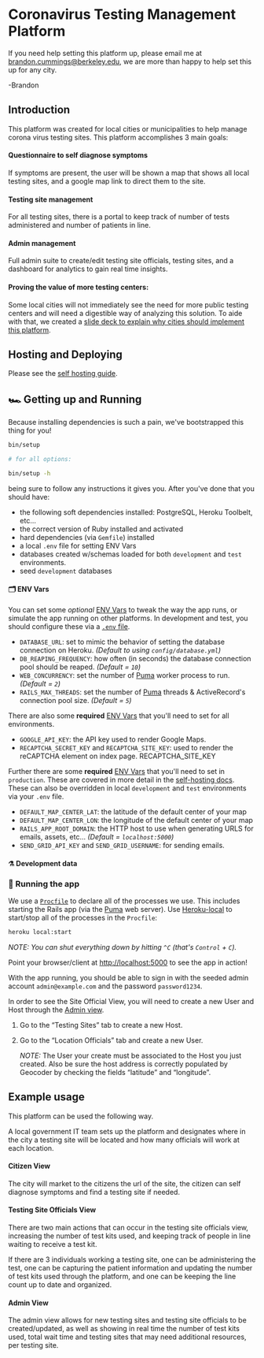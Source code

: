 # Coronavirus Testing Management Platform

If you need help setting this platform up, please email me at brandon.cummings@berkeley.edu, we are more than happy to help set this up for any city.

-Brandon

## Introduction

This platform was created for local cities or municipalities to help manage corona virus testing sites.
This platform accomplishes 3 main goals:

#### Questionnaire to self diagnose symptoms

If symptoms are present, the user will be shown a map that shows all local testing sites, and a google map link to direct them to the site.

#### Testing site management

For all testing sites, there is a portal to keep track of number of tests administered and number of patients in line.

#### Admin management

Full admin suite to create/edit testing site officials, testing sites, and a dashboard for analytics to gain real time insights.

#### Proving the value of more testing centers:

Some local cities will not immediately see the need for more public testing centers and will need a digestible way of analyzing this solution.
To aide with that, we created a [slide deck to explain why cities should implement this platform][deck].

## Hosting and Deploying

Please see the [self hosting guide](docs/self-hosting.md).

## 🏎 Getting up and Running

Because installing dependencies is such a pain, we've bootstrapped this thing for you!

```bash
bin/setup

# for all options:

bin/setup -h
```

being sure to follow any instructions it gives you.
After you've done that you should have:

* the following soft dependencies installed: PostgreSQL, Heroku Toolbelt, etc...
* the correct version of Ruby installed and activated
* hard dependencies (via `Gemfile`) installed
* a local `.env` file for setting ENV Vars
* databases created w/schemas loaded for both `development` and `test` environments.
* seed `development` databases

#### 🗂 ENV Vars

You can set some *optional* [ENV Vars][env-vars] to tweak the way the app runs, or simulate the app running on other platforms.
In development and test, you should configure these via a [`.env` file][dotenv].

  - `DATABASE_URL`: set to mimic the behavior of setting the database connection on Heroku. *(Default to using `config/database.yml`)*
  - `DB_REAPING_FREQUENCY`: how often (in seconds) the database connection pool should be reaped. _(Default = `10`)_
  - `WEB_CONCURRENCY`: set the number of [Puma][puma] worker process to run. *(Default = `2`)*
  - `RAILS_MAX_THREADS`: set the number of [Puma][puma] threads & ActiveRecord's connection pool size. *(Default = `5`)*

There are also some **required** [ENV Vars][env-vars] that you'll need to set for all environments.

  - `GOOGLE_API_KEY`: the API key used to render Google Maps.
  - `RECAPTCHA_SECRET_KEY` and `RECAPTCHA_SITE_KEY`: used to render the reCAPTCHA element on index page.
      RECAPTCHA_SITE_KEY

Further there are some **required** [ENV Vars][env-vars] that you'll need to set in `production`.
These are covered in more detail in the [self-hosting docs](docs/self-hosting.md).
These can also be overridden in local `development` and `test` environments via your `.env` file.

  - `DEFAULT_MAP_CENTER_LAT`: the latitude of the default center of your map
  - `DEFAULT_MAP_CENTER_LON`: the longitude of the default center of your map
  - `RAILS_APP_ROOT_DOMAIN`: the HTTP host to use when generating URLS for emails, assets, etc... *(Default = `localhost:5000`)*
  - `SEND_GRID_API_KEY` and `SEND_GRID_USERNAME`: for sending emails.

#### ⚗️ Development data

### 🏁 Running the app

We use a [`Procfile`][procfile] to declare all of the processes we use.
This includes starting the Rails app (via the [Puma][puma] web server).
Use [Heroku-local][heroku-local] to start/stop all of the processes in the `Procfile`:

```bash
heroku local:start
```

*NOTE: You can shut everything down by hitting `^C` _(that's `Control` + `C`)_.*

Point your browser/client at <http://localhost:5000> to see the app in action!

With the app running, you should be able to sign in with the seeded admin account `admin@example.com` and the password `password1234`.

In order to see the Site Official View, you will need to create a new User and Host through the [Admin view](http://localhost:5000/admin).

1. Go to the “Testing Sites” tab to create a new Host.
1. Go to the “Location Officials” tab and create a new User.

    _NOTE:_ The User your create must be associated to the Host you just created.
    Also be sure the host address is correctly populated by Geocoder by checking the fields “latitude” and “longitude”.

## Example usage

This platform can be used the following way.

A local government IT team sets up the platform and designates where in the city a testing site will be located and how many officials will work at each location.

#### Citizen View

The city will market to the citizens the url of the site, the citizen can self diagnose symptoms and find a testing site if needed.

#### Testing Site Officials View

There are two main actions that can occur in the testing site officials view, increasing the number of test kits used, and keeping track of people in line waiting to receive a test kit.

If there are 3 individuals working a testing site, one can be administering the test, one can be capturing the patient information and updating the number of test kits used through the platform, and one can be keeping the line count up to date and organized.

#### Admin View

The admin view allows for new testing sites and testing site officials to be created/updated, as well as showing in real time the number of test kits used, total wait time and testing sites that may need additional resources, per testing site.

[deck]: https://docs.google.com/presentation/d/1dOQSBMMUycuwKto4_SnoCBAIxSTDLVvGNfzxb64Z7nI/edit#slide=id.p "Coronavirus Drive Through Testing Site Application"
[dotenv]: https://github.com/bkeepers/dotenv "A Ruby gem to load environment variables from `.env`."
[env-vars]: https://devcenter.heroku.com/articles/config-vars "Configuration and Config Vars"
[heroku-local]: https://devcenter.heroku.com/articles/heroku-local "Heroku Local"
[procfile]: https://devcenter.heroku.com/articles/procfile "Process Types and the Procfile"
[puma]: http://puma.io/ "A modern, concurrent web server for Ruby"
